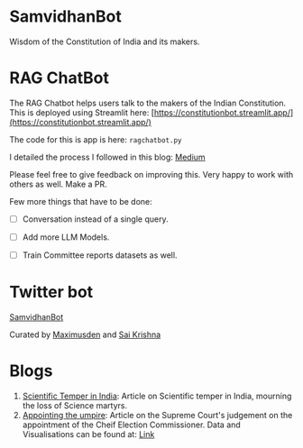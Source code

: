 # SamvidhanBot
Wisdom of the Constitution of India and its makers.

# RAG ChatBot

The RAG Chatbot helps users talk to the makers of the Indian Constitution. This is deployed using Streamlit here: [https://constitutionbot.streamlit.app/](https://constitutionbot.streamlit.app/)

The code for this is app is here: `ragchatbot.py`

I detailed the process I followed in this blog: [Medium](https://medium.com/@saikrishna_17904/e9b75282c54f)

Please feel free to give feedback on improving this. Very happy to work with others as well. Make a PR.

Few more things that have to be done:
- [ ] Conversation instead of a single query.
- [ ] Add more LLM Models.
- [ ] Train Committee reports datasets as well.


# Twitter bot

[SamvidhanBot](https://twitter.com/SamvidhanBot)

Curated by [Maximusden](https://twitter.com/Maximusden) and [Sai Krishna](https://github.com/d-saikrishna)


# Blogs
1. [Scientific Temper in India](https://samvidhanbot.substack.com/p/scientific-temper-in-india): Article on Scientific temper in India, mourning the loss of Science martyrs.  
2. [Appointing the umpire](https://samvidhanbot.substack.com/p/appointing-the-umpire): Article on the Supreme Court's judgement on the appointment of the Cheif Election Commissioner. Data and Visualisations can be found at: [Link](https://github.com/d-saikrishna/SamvidhanBot/tree/main/Blogs/ElectionCommission)
